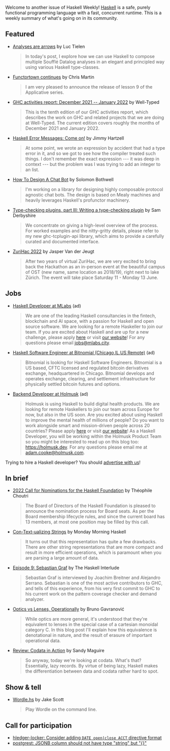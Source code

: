 Welcome to another issue of Haskell Weekly!
[Haskell](https://www.haskell.org) is a safe, purely functional programming language with a fast, concurrent runtime.
This is a weekly summary of what's going on in its community.

## Featured

- [Analyses are arrows](https://luctielen.com/posts/analyses_are_arrows/) by Luc Tielen
  > In today's post, I explore how we can use Haskell to compose multiple Soufflé Datalog analyses in an elegant and principled way using various Haskell type-classes.

- [Functortown continues](https://typeclasses.com/news/2022-02-applicative-hedgehog) by Chris Martin
  > I am very pleased to announce the release of lesson 9 of the Applicative series.

- [GHC activities report: December 2021 -- January 2022](https://well-typed.com/blog/2022/02/ghc-2021-12-2022-01/) by Well-Typed
  > This is the tenth edition of our GHC activities report, which describes the work on GHC and related projects that we are doing at Well-Typed. The current edition covers roughly the months of December 2021 and January 2022.

- [Haskell Error Messages: Come on!](https://www.thecodedmessage.com/posts/haskell-gripe/) by Jimmy Hartzell
  > At some point, we wrote an expression by accident that had a type error in it, and so we got to see how the compiler treated such things. I don't remember the exact expression --- it was deep in context --- but the problem was I was trying to add an integer to an list.

- [How To Design A Chat Bot](https://blog.cofree.coffee/2022-02-14-how-to-design-a-chat-bot/) by Solomon Bothwell
  > I'm working on a library for designing highly composable protocol agnostic chat bots. The design is based on Mealy machines and heavily leverages Haskell's profunctor machinery.

- [Type-checking plugins, part III: Writing a type-checking plugin](https://www.tweag.io/blog/2022-02-17-tcplugins-3/) by Sam Derbyshire
  > We concentrate on giving a high-level overview of the process. For worked examples and the nitty-gritty details, please refer to my new ghc-tcplugin-api library, which aims to provide a carefully curated and documented interface.

- [ZuriHac 2022](https://discourse.haskell.org/t/zurihac-2022-takes-place-11-13-june-registration-now-open/4111?u=taylorfausak) by Jasper Van der Jeugt
  > After two years of virtual ZuriHac, we are very excited to bring back the Hackathon as an in-person event at the beautiful campus of OST (new name, same location as 2018/19), right next to lake Zürich. The event will take place Saturday 11 - Monday 13 June.

## Jobs

<!-- Runs from 2021-11-04 to 2022-04-14. -->
- [Haskell Developer at MLabs](https://apply.workable.com/mlabs/j/63DAAA4AEF/) (ad)
  > We are one of the leading Haskell consultancies in the fintech, blockchain and AI space, with a passion for Haskell and open source software. We are looking for a remote Haskeller to join our team. If you are excited about Haskell and are up for a new challenge, please apply [here](https://apply.workable.com/mlabs/j/63DAAA4AEF/) or visit [our website](https://mlabs.city/)! For any questions please email <jobs@mlabs.city>.

<!-- Runs from 2022-01-06 to 2022-03-24. -->
- [Haskell Software Engineer at Bitnomial (Chicago,IL,US Remote)](https://bitnomial.com/jobs/) (ad)
  > Bitnomial is looking for Haskell Software Engineers. Bitnomial is a US based, CFTC licensed and regulated bitcoin derivatives exchange, headquartered in Chicago. Bitnomial develops and operates exchange, clearing, and settlement infrastructure for physically settled bitcoin futures and options.

<!-- Runs from 2022-01-26 to 2022-02-17. -->
- [Backend Developer at Holmusk](https://jobs.lever.co/holmusk/6eefb29c-4302-40ca-aff1-8cb11def0223) (ad)
  > Holmusk is using Haskell to build digital health products. We are looking for remote Haskellers to join our team across Europe for now, but also in the US soon. Are you excited about using Haskell to improve the mental health of millions of people? Do you want to work alongside smart and mission-driven people across 20 countries? Please apply [here](https://jobs.lever.co/holmusk/6eefb29c-4302-40ca-aff1-8cb11def0223) or visit [our website](https://www.holmusk.com)! As a Haskell Developer, you will be working within the Holmusk Product Team so you might be interested to read up on this blog too: <https://holmusk.dev>. For any questions please email me at <adam.cooke@holmusk.com>.

Trying to hire a Haskell developer?
You should [advertise with us](https://haskellweekly.news/advertising.html)!

## In brief

- [2022 Call for Nominations for the Haskell Foundation](https://discourse.haskell.org/t/2022-call-for-nominations-for-the-haskell-foundation/4104?u=taylorfausak) by Théophile Choutri
  > The Board of Directors of the Haskell Foundation is pleased to announce the nomination process for Board seats. As per the Board membership lifecycle rules, and since the current board has 13 members, at most one position may be filled by this call.

- [Con-Text-ualizing Strings](https://mmhaskell.com/blog/2022/2/14/con-text-ualizing-strings) by Monday Morning Haskell
  > It turns out that this representation has quite a few drawbacks. There are other string representations that are more compact and result in more efficient operations, which is paramount when you are parsing a large amount of data.

- [Episode 9: Sebastian Graf](https://haskell.foundation/podcast/9/) by The Haskell Interlude
  > Sebastian Graf is interviewed by Joachim Breitner and Alejandro Serrano. Sebastian is one of the most active contributors to GHC, and tells of this experience, from his very first commit to GHC to his current work on the pattern coverage checker and demand analyzer.

- [Optics vs Lenses, Operationally](https://www.brunogavranovic.com/posts/2022-02-10-optics-vs-lenses-operationally.html) by Bruno Gavranović
  > While optics are more general, it's understood that they're equivalent to lenses in the special case of a cartesian monoidal category C. In this blog post I'll explain how this equivalence is denotational in nature, and the result of erasure of important operational data.

- [Review: Codata in Action](https://reasonablypolymorphic.com/blog/review-codata/index.html) by Sandy Maguire
  > So anyway, today we're looking at codata. What's that? Essentially, lazy records. By virtue of being lazy, Haskell makes the differentiation between data and codata rather hard to spot.

## Show & tell

- [Wordle.hs](https://github.com/jakesco/wordle-hs/tree/fb896681849a6bb55007a712adf395c7ab21e436) by Jake Scott
  > Play Wordle on the command line.

## Call for participation

- [hledger-locker: Consider adding `DATE open|close ACCT` directive format](https://github.com/ShrykeWindgrace/hledger-locker/issues/1)
- [postgrest: JSONB column should not have type "string" but "{}"](https://github.com/PostgREST/postgrest/issues/2165)
